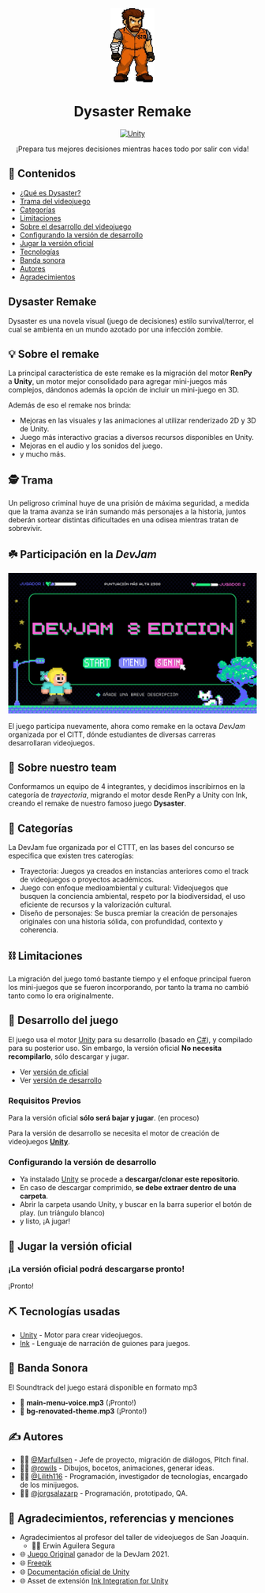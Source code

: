 <div align="center">

<img src="./docs/img/icon.png" alt="Icon" height="150">

# Dysaster Remake

[![Unity](https://img.shields.io/badge/Unity-2022-purple.svg)](https://godotengine.org/)

¡Prepara tus mejores decisiones mientras haces todo por salir con vida!

<!-- <a href="." rel="noopener">
  <img src="./docs/img/cta.png" alt="Juegar" width="250">
</a> -->

</div>

## 📝 Contenidos

- [¿Qué es Dysaster?](#about)
- [Trama del videojuego](#plot)
- [Categorías](#categorias)
- [Limitaciones](#limitations)
- [Sobre el desarrollo del videojuego](#getting_started)
- [Configurando la versión de desarrollo](#dev)
- [Jugar la versión oficial](#usage)
- [Tecnologías](#tech_stack)
- [Banda sonora](#soundtrack)
- [Autores](#authors)
- [Agradecimientos](#acknowledgments)

## Dysaster Remake <a name = "about"></a> 

Dysaster es una novela visual (juego de decisiones) estilo survival/terror, el cual se ambienta en un mundo azotado por una infección zombie.

## 💡 Sobre el remake

La principal característica de este remake es la migración del motor **RenPy** a **Unity**, un motor mejor consolidado para agregar mini-juegos más complejos, dándonos además la opción de incluir un mini-juego en 3D.

Además de eso el remake nos brinda: 

- Mejoras en las visuales y las animaciones al utilizar renderizado 2D y 3D de Unity.
- Juego más interactivo gracias a diversos recursos disponibles en Unity.
- Mejoras en el audio y los sonidos del juego.
- y mucho más.

## :detective: Trama <a name = "plot"></a> 

Un peligroso criminal huye de una prisión de máxima seguridad, a medida que la trama avanza se irán sumando más personajes a la historia, juntos deberán sortear distintas dificultades en una odisea mientras tratan de sobrevivir.

## :shamrock: Participación en la _DevJam_

<div align="center">
    <img src="./docs/img/banner.jpg" alt="banner-devjam" width="600">
</div>

El juego participa nuevamente, ahora como remake en la octava _DevJam_ organizada por el CITT, dónde estudiantes de diversas carreras desarrollaran videojuegos.

## 🏁 Sobre nuestro team

Conformamos un equipo de 4 integrantes, y decidimos inscribirnos en la categoría de *trayectoria*, migrando el motor desde RenPy a Unity con Ink, creando el remake de nuestro famoso juego __Dysaster__.

## 🧐 Categorías <a name = "categorias"></a>

La DevJam fue organizada por el CTTT, en las bases del concurso se especifica que existen tres caterogías:
- Trayectoria: Juegos ya creados en instancias anteriores como el track de videojuegos o proyectos académicos.
- Juego con enfoque medioambiental y cultural: Videojuegos que busquen la conciencia ambiental, respeto por la biodiversidad, el uso eficiente de recursos y la valorización cultural.
- Diseño de personajes: Se busca premiar la creación de personajes originales con una historia sólida, con profundidad, contexto y coherencia.

## ⛓️ Limitaciones <a name = "limitations"></a>

La migración del juego tomó bastante tiempo y el enfoque principal fueron los mini-juegos que se fueron incorporando, por tanto la trama no cambió tanto como lo era originalmente.

## 🏁 Desarrollo del juego <a name = "getting_started"></a>

El juego usa el motor [Unity](https://unity.com/) para su desarrollo (basado en [C#](https://dotnet.microsoft.com/languages/csharp)), y compilado para su posterior uso. Sin embargo, la versión oficial **No necesita recompilarlo**, sólo descargar y jugar.

- Ver [versión de oficial](#usage)
- Ver [versión de desarrollo](#dev)

### Requisitos Previos

Para la versión oficial **sólo será bajar y jugar**. (en proceso)

Para la versión de desarrollo se necesita el motor de creación de videojuegos **[Unity](https://unity.com/)**.

### Configurando la versión de desarrollo  <a name = "dev"></a>

- Ya instalado [Unity](https://unity.com/) se procede a **descargar/clonar este repositorio**.
- En caso de descargar comprimido, **se debe extraer dentro de una carpeta**.
- Abrir la carpeta usando Unity, y buscar en la barra superior el botón de play. (un triángulo blanco)
- y listo, ¡A jugar!

## 🎈 Jugar la versión oficial <a name="usage"></a>

### ¡La versión oficial podrá descargarse pronto!

¡Pronto!

## ⛏️ Tecnologías usadas <a name = "tech_stack"></a>

- [Unity](https://unity.com/) - Motor para crear videojuegos.
- [Ink](https://www.inklestudios.com/ink/) - Lenguaje de narración de guiones para juegos.

## :musical_score: Banda Sonora  <a name = "soundtrack"></a>

El Soundtrack del juego estará disponible en formato mp3
- :microphone:	**main-menu-voice.mp3** (¡Pronto!)
- :musical_note: **bg-renovated-theme.mp3** (¡Pronto!)

## ✍️ Autores <a name = "authors"></a>

- :man_student: [@Marfullsen](https://github.com/Marfullsen) - Jefe de proyecto, migración de diálogos, Pitch final.
- :man_student: [@rowils](https://github.com/rowils) - Dibujos, bocetos, animaciones, generar ideas.
- :man_student: [@Lilith116](https://github.com/Lilith116) - Programación, investigador de tecnologías, encargado de los minijuegos.
- :man_student: [@jorgsalazarp](https://github.com/jorgsalazarp) - Programación, prototipado, QA.

## 🎉 Agradecimientos, referencias y menciones <a name = "acknowledgments"></a>

- Agradecimientos al profesor del taller de videojuegos de San Joaquin.
  - :man_teacher: Erwin Aguilera Segura
- :globe_with_meridians: [Juego Original](https://github.com/Marfullsen/dysaster-the-game) ganador de la DevJam 2021.
- :globe_with_meridians: [Freepik](https://www.freepik.com/free-photos-vectors/)
- :globe_with_meridians: [Documentación oficial de Unity](https://docs.unity.com/)
- :globe_with_meridians: Asset de extensión [Ink Integration for Unity](https://assetstore.unity.com/packages/tools/integration/ink-integration-for-unity-60055)